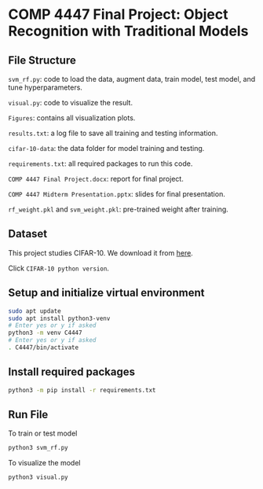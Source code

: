 # COMP 4447 Final Project: Object Recognition with Traditional Models

## File Structure

`svm_rf.py`: code to load the data, augment data, train model, test model, and tune hyperparameters.

`visual.py`: code to visualize the result.

`Figures`: contains all visualization plots.

`results.txt`: a log file to save all training and testing information.

`cifar-10-data`: the data folder for model training and testing.

`requirements.txt`: all required packages to run this code.

`COMP 4447 Final Project.docx`: report for final project.

`COMP 4447 Midterm Presentation.pptx`: slides for final presentation.

`rf_weight.pkl` and `svm_weight.pkl`: pre-trained weight after training.

## Dataset

This project studies CIFAR-10. We download it from [here](https://www.cs.toronto.edu/~kriz/cifar.html).

Click `CIFAR-10 python version`.

## Setup and initialize virtual environment

```bash
sudo apt update
sudo apt install python3-venv
# Enter yes or y if asked
python3 -m venv C4447
# Enter yes or y if asked
. C4447/bin/activate
```

## Install required packages

```bash
python3 -m pip install -r requirements.txt
```

## Run File

To train or test model

```bash
python3 svm_rf.py
```

To visualize the model

```bash
python3 visual.py
```
